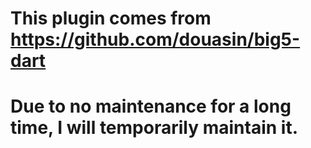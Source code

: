 # This plugin comes from  https://github.com/douasin/big5-dart
# Due to no maintenance for a long time, I will temporarily maintain it.